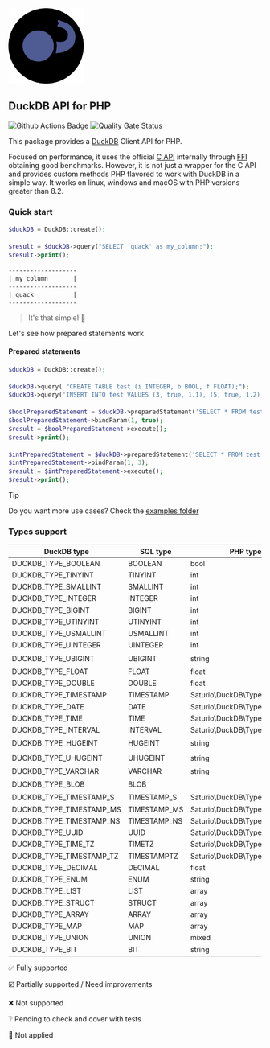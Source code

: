 <img alt="DuckDB logo" src="docs/DuckDB-PHP-logo-noborders.svg" height="150">

## DuckDB API for PHP

[![Github Actions Badge](https://github.com/satur-io/duckdb-php/actions/workflows/php_test.yml/badge.svg?branch=main)](https://github.com/satur-io/duckdb-php/actions)
[![Quality Gate Status](https://sonarcloud.io/api/project_badges/measure?project=satur-io_duckdb-php&metric=alert_status&token=4a4bd82eff843d2b4a93bf4552b6db78e598ecfa)](https://sonarcloud.io/summary/new_code?id=satur-io_duckdb-php)

This package provides a [DuckDB](https://github.com/duckdb/duckdb) Client API for PHP.

Focused on performance, it uses the official [C API](https://duckdb.org/docs/api/c/overview.html) internally through [FFI](https://www.php.net/manual/en/book.ffi.php) obtaining good benchmarks.
However, it is not just a wrapper for the C API and provides custom methods PHP flavored to work with DuckDB in a simple way.
It works on linux, windows and macOS with PHP versions greater than 8.2.

### Quick start

```php
$duckDB = DuckDB::create();

$result = $duckDB->query("SELECT 'quack' as my_column;");
$result->print();
```

```
-------------------
| my_column       |
-------------------
| quack           |
-------------------
```

> It's that simple! :duck:

Let's see how prepared statements work

#### Prepared statements
```php
$duckDB = DuckDB::create();

$duckDB->query( "CREATE TABLE test (i INTEGER, b BOOL, f FLOAT);");
$duckDB->query('INSERT INTO test VALUES (3, true, 1.1), (5, true, 1.2), (3, false, 1.1), (3, null, 1.2);');

$boolPreparedStatement = $duckDB->preparedStatement('SELECT * FROM test WHERE b = $1');
$boolPreparedStatement->bindParam(1, true);
$result = $boolPreparedStatement->execute();
$result->print();

$intPreparedStatement = $duckDB->preparedStatement('SELECT * FROM test WHERE i = ?');
$intPreparedStatement->bindParam(1, 3);
$result = $intPreparedStatement->execute();
$result->print();
```

> [!TIP]
> Do you want more use cases? Check the [examples folder](examples)


### Types support
| DuckDB type                | SQL type     | PHP type                      |           Read           |          Bind           |
|----------------------------|--------------|-------------------------------|:------------------------:|:-----------------------:|
| DUCKDB_TYPE_BOOLEAN        | BOOLEAN      | bool                          |    :white_check_mark:    |   :white_check_mark:    |
| DUCKDB_TYPE_TINYINT        | TINYINT      | int                           |    :white_check_mark:    |   :white_check_mark:    |
| DUCKDB_TYPE_SMALLINT       | SMALLINT     | int                           |    :white_check_mark:    |   :white_check_mark:    |
| DUCKDB_TYPE_INTEGER        | INTEGER      | int                           |    :white_check_mark:    |   :white_check_mark:    |
| DUCKDB_TYPE_BIGINT         | BIGINT       | int                           |    :white_check_mark:    |   :white_check_mark:    |
| DUCKDB_TYPE_UTINYINT       | UTINYINT     | int                           |    :white_check_mark:    |   :white_check_mark:    |
| DUCKDB_TYPE_USMALLINT      | USMALLINT    | int                           |    :white_check_mark:    |   :white_check_mark:    |
| DUCKDB_TYPE_UINTEGER       | UINTEGER     | int                           |    :white_check_mark:    |   :white_check_mark:    |
| DUCKDB_TYPE_UBIGINT        | UBIGINT      | string                        | :ballot_box_with_check:  | :ballot_box_with_check: |
| DUCKDB_TYPE_FLOAT          | FLOAT        | float                         |    :white_check_mark:    |   :white_check_mark:    |
| DUCKDB_TYPE_DOUBLE         | DOUBLE       | float                         |    :white_check_mark:    |   :white_check_mark:    |
| DUCKDB_TYPE_TIMESTAMP      | TIMESTAMP    | Saturio\DuckDB\Type\Timestamp |    :white_check_mark:    |     :grey_question:     |
| DUCKDB_TYPE_DATE           | DATE         | Saturio\DuckDB\Type\Date      |    :white_check_mark:    |     :grey_question:     |
| DUCKDB_TYPE_TIME           | TIME         | Saturio\DuckDB\Type\Time      |    :white_check_mark:    |     :grey_question:     |
| DUCKDB_TYPE_INTERVAL	      | INTERVAL     | Saturio\DuckDB\Type\Interval  |    :white_check_mark:    |     :grey_question:     |
| DUCKDB_TYPE_HUGEINT        | HUGEINT      | string                        | :ballot_box_with_check:  |     :grey_question:     |
| DUCKDB_TYPE_UHUGEINT       | UHUGEINT     | string                        | :ballot_box_with_check:  |     :grey_question:     |
| DUCKDB_TYPE_VARCHAR        | VARCHAR      | string                        |    :white_check_mark:    |     :grey_question:     |
| DUCKDB_TYPE_BLOB           | BLOB         |                               | :ballot_box_with_check:  |     :grey_question:     |
| DUCKDB_TYPE_TIMESTAMP_S    | TIMESTAMP_S  | Saturio\DuckDB\Type\Timestamp |    :white_check_mark:    |     :grey_question:     |
| DUCKDB_TYPE_TIMESTAMP_MS   | TIMESTAMP_MS | Saturio\DuckDB\Type\Timestamp |    :white_check_mark:    |     :grey_question:     |
| DUCKDB_TYPE_TIMESTAMP_NS   | TIMESTAMP_NS | Saturio\DuckDB\Type\Timestamp |    :white_check_mark:    |     :grey_question:     |
| DUCKDB_TYPE_UUID           | UUID         | Saturio\DuckDB\Type\UUID      |    :white_check_mark:    |     :grey_question:     |
| DUCKDB_TYPE_TIME_TZ        | TIMETZ       | Saturio\DuckDB\Type\Time      |    :white_check_mark:    |     :grey_question:     |
| DUCKDB_TYPE_TIMESTAMP_TZ   | TIMESTAMPTZ  | Saturio\DuckDB\Type\Timestamp |    :white_check_mark:    |     :grey_question:     |
| DUCKDB_TYPE_DECIMAL        | DECIMAL      | float                         |    :white_check_mark:    |     :grey_question:     |
| DUCKDB_TYPE_ENUM           | ENUM         | string                        |    :white_check_mark:    |  :small_blue_diamond:   |
| DUCKDB_TYPE_LIST           | LIST         | array                         |    :white_check_mark:    |  :small_blue_diamond:   |
| DUCKDB_TYPE_STRUCT         | STRUCT       | array                         |    :white_check_mark:    |  :small_blue_diamond:   |
| DUCKDB_TYPE_ARRAY          | ARRAY        | array                         |    :white_check_mark:    |  :small_blue_diamond:   |
| DUCKDB_TYPE_MAP            | MAP          | array                         |    :white_check_mark:    |  :small_blue_diamond:   |
| DUCKDB_TYPE_UNION          | UNION        | mixed                         |    :white_check_mark:    |  :small_blue_diamond:   |
| DUCKDB_TYPE_BIT            | BIT          | string                        |           :x:            |  :small_blue_diamond:   |

:white_check_mark: Fully supported

:ballot_box_with_check: Partially supported / Need improvements

:x: Not supported

:grey_question: Pending to check and cover with tests

:small_blue_diamond: Not applied

